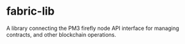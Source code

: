 # fabric-lib
A library connecting the PM3 firefly node API interface for managing contracts, and other blockchain operations.
